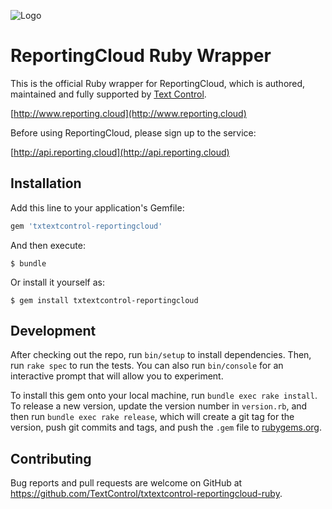 ![Logo](https://raw.githubusercontent.com/TextControl/txtextcontrol-reportingcloud-ruby/master/resource/rc_logo_512.png)

# ReportingCloud Ruby Wrapper

This is the official Ruby wrapper for ReportingCloud, which is authored, maintained and fully supported by [Text Control](http://www.textcontrol.com).

[http://www.reporting.cloud](http://www.reporting.cloud)

Before using ReportingCloud, please sign up to the service:

[http://api.reporting.cloud](http://api.reporting.cloud)

## Installation

Add this line to your application's Gemfile:

```ruby
gem 'txtextcontrol-reportingcloud'
```

And then execute:

    $ bundle

Or install it yourself as:

    $ gem install txtextcontrol-reportingcloud

## Development

After checking out the repo, run `bin/setup` to install dependencies. Then, run `rake spec` to run the tests. You can also run `bin/console` for an interactive prompt that will allow you to experiment.

To install this gem onto your local machine, run `bundle exec rake install`. To release a new version, update the version number in `version.rb`, and then run `bundle exec rake release`, which will create a git tag for the version, push git commits and tags, and push the `.gem` file to [rubygems.org](https://rubygems.org).

## Contributing

Bug reports and pull requests are welcome on GitHub at https://github.com/TextControl/txtextcontrol-reportingcloud-ruby.

